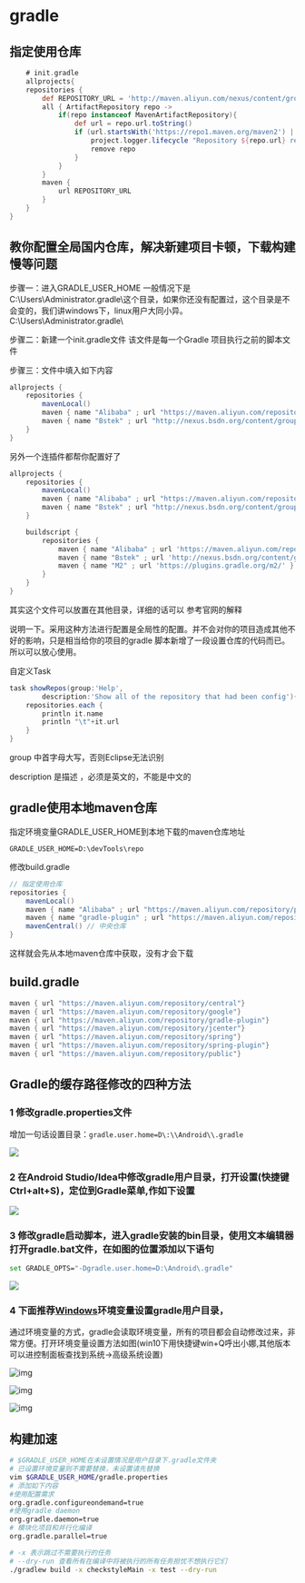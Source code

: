 # gradle

## 指定使用仓库

```gradle
	# init.gradle
	allprojects{
    repositories {
        def REPOSITORY_URL = 'http://maven.aliyun.com/nexus/content/groups/public/'
        all { ArtifactRepository repo ->
            if(repo instanceof MavenArtifactRepository){
                def url = repo.url.toString()
                if (url.startsWith('https://repo1.maven.org/maven2') || url.startsWith('https://jcenter.bintray.com/')) {
                    project.logger.lifecycle "Repository ${repo.url} replaced by $REPOSITORY_URL."
                    remove repo
                }
            }
        }
        maven {
            url REPOSITORY_URL
        }
    }
}
```

## 教你配置全局国内仓库，解决新建项目卡顿，下载构建慢等问题

步骤一：进入GRADLE_USER_HOME
一般情况下是C:\Users\Administrator.gradle\这个目录，如果你还没有配置过，这个目录是不会变的，我们讲windows下，linux用户大同小异。
C:\Users\Administrator.gradle\

步骤二：新建一个init.gradle文件
该文件是每一个Gradle 项目执行之前的脚本文件

步骤三：文件中填入如下内容
```gradle
allprojects {
    repositories {
        mavenLocal()
		maven { name "Alibaba" ; url "https://maven.aliyun.com/repository/public" }
		maven { name "Bstek" ; url "http://nexus.bsdn.org/content/groups/public/" }
    }
}
```
另外一个连插件都帮你配置好了
```gradle
allprojects {
    repositories {
        mavenLocal()
		maven { name "Alibaba" ; url "https://maven.aliyun.com/repository/public" }
		maven { name "Bstek" ; url "http://nexus.bsdn.org/content/groups/public/" }
    }

	buildscript { 
		repositories { 
			maven { name "Alibaba" ; url 'https://maven.aliyun.com/repository/public' }
			maven { name "Bstek" ; url 'http://nexus.bsdn.org/content/groups/public/' }
			maven { name "M2" ; url 'https://plugins.gradle.org/m2/' }
		}
	}
}
```
其实这个文件可以放置在其他目录，详细的话可以
参考官网的解释

说明一下。采用这种方法进行配置是全局性的配置。并不会对你的项目造成其他不好的影响，只是相当给你的项目的gradle 脚本新增了一段设置仓库的代码而已。所以可以放心使用。

自定义Task
```gradle
task showRepos(group:'Help',
		description:'Show all of the repository that had been config'){
	repositories.each {
		println it.name
		println "\t"+it.url	
	}
}
```
group 中首字母大写，否则Eclipse无法识别

description 是描述 ，必须是英文的，不能是中文的

## gradle使用本地maven仓库

指定环境变量GRADLE_USER_HOME到本地下载的maven仓库地址

```
GRADLE_USER_HOME=D:\devTools\repo
```

修改build.gradle

```gradle
// 指定使用仓库
repositories {
    mavenLocal()
    maven { name "Alibaba" ; url "https://maven.aliyun.com/repository/public" }
    maven { name "gradle-plugin" ; url "https://maven.aliyun.com/repository/gradle-plugin" }
    mavenCentral() // 中央仓库
}
```

这样就会先从本地maven仓库中获取，没有才会下载

## build.gradle

```gradle
maven { url "https://maven.aliyun.com/repository/central"}
maven { url "https://maven.aliyun.com/repository/google"}
maven { url "https://maven.aliyun.com/repository/gradle-plugin"}
maven { url "https://maven.aliyun.com/repository/jcenter"}
maven { url "https://maven.aliyun.com/repository/spring"}
maven { url "https://maven.aliyun.com/repository/spring-plugin"}
maven { url "https://maven.aliyun.com/repository/public"}
```

## Gradle的缓存路径修改的四种方法

### 1 修改gradle.properties文件

增加一句话设置目录：`gradle.user.home=D\:\\Android\\.gradle`

![](https://img-blog.csdn.net/20180413185639170?watermark/2/text/aHR0cHM6Ly9ibG9nLmNzZG4ubmV0L2dpdGh1Yl8zODYxNjAzOQ==/font/5a6L5L2T/fontsize/400/fill/I0JBQkFCMA==/dissolve/70)

### 2 在Android Studio/Idea中修改gradle用户目录，打开设置(快捷键Ctrl+alt+S)，定位到Gradle菜单,作如下设置

![](https://img-blog.csdn.net/20180413185936826?watermark/2/text/aHR0cHM6Ly9ibG9nLmNzZG4ubmV0L2dpdGh1Yl8zODYxNjAzOQ==/font/5a6L5L2T/fontsize/400/fill/I0JBQkFCMA==/dissolve/70)



### 3 修改gradle启动脚本，进入gradle安装的bin目录，使用文本编辑器打开gradle.bat文件，在如图的位置添加以下语句

```bash 
set GRADLE_OPTS="-Dgradle.user.home=D:\Android\.gradle"
```

![](https://img-blog.csdn.net/20180413190305121?watermark/2/text/aHR0cHM6Ly9ibG9nLmNzZG4ubmV0L2dpdGh1Yl8zODYxNjAzOQ==/font/5a6L5L2T/fontsize/400/fill/I0JBQkFCMA==/dissolve/70)

### 4 下面推荐[Windows](https://www.baidu.com/s?wd=Windows&tn=24004469_oem_dg&rsv_dl=gh_pl_sl_csd)环境变量设置gradle用户目录，

通过环境变量的方式，gradle会读取环境变量，所有的项目都会自动修改过来，非常方便。打开环境变量设置方法如图(win10下用快捷键win+Q呼出小娜,其他版本可以进控制面板查找到系统->高级系统设置)

![img](https://img-blog.csdn.net/20180413190548127?watermark/2/text/aHR0cHM6Ly9ibG9nLmNzZG4ubmV0L2dpdGh1Yl8zODYxNjAzOQ==/font/5a6L5L2T/fontsize/400/fill/I0JBQkFCMA==/dissolve/70)

![img](https://img-blog.csdn.net/20180413190618936?watermark/2/text/aHR0cHM6Ly9ibG9nLmNzZG4ubmV0L2dpdGh1Yl8zODYxNjAzOQ==/font/5a6L5L2T/fontsize/400/fill/I0JBQkFCMA==/dissolve/70)

![img](https://img-blog.csdn.net/20180413190745785?watermark/2/text/aHR0cHM6Ly9ibG9nLmNzZG4ubmV0L2dpdGh1Yl8zODYxNjAzOQ==/font/5a6L5L2T/fontsize/400/fill/I0JBQkFCMA==/dissolve/70)

## 构建加速

```bash
# $GRADLE_USER_HOME在未设置情况是用户目录下.gradle文件夹
# 已设置环境变量则不需要替换，未设置请先替换
vim $GRADLE_USER_HOME/gradle.properties
# 添加如下内容
#使用配置需求
org.gradle.configureondemand=true
#使用gradle daemon
org.gradle.daemon=true
# 模块化项目和并行化编译
org.gradle.parallel=true
```

```bash
# -x 表示跳过不需要执行的任务
# --dry-run 查看所有在编译中将被执行的所有任务担忧不想执行它们
./gradlew build -x checkstyleMain -x test --dry-run
```

